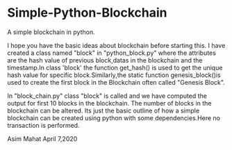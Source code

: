 # Simple-Python-Blockchain
A simple blockchain in python.


I hope you have the basic ideas about blockchain before starting this.
I have created a class named "block" in "python_block.py" where the attributes are the hash value of previous block,datas in the blockchain and the timestamp.In class 'block' the function  get_hash() is used to get the unique hash value for specific block.Similarly,the static function genesis_block()is used to create the first block in the Blockchain often called "Genesis Block".

In "block_chain.py" class "block" is called and we have computed the output for first 10 blocks in the blockchain. The number of blocks in the blockchain can be altered. Its just the basic outline of how a simple blockchain can be created using python with some dependencies.Here no transaction is performed.

Asim Mahat
April 7,2020
